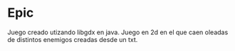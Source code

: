# Epic
Juego creado utizando libgdx en java.
Juego en 2d en el que caen oleadas de distintos enemigos creadas desde un txt.
